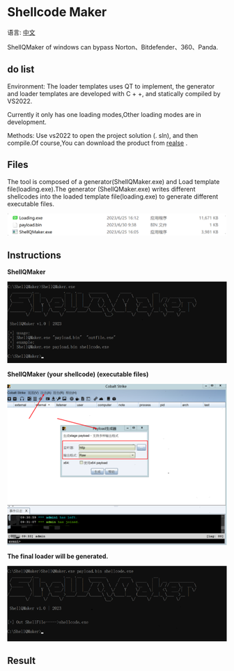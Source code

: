 # Shellcode Maker
语言: [中文](readme_cn.md)

ShellQMaker of windows can bypass Norton、Bitdefender、360、Panda.


## do list

Environment: The loader templates uses QT to implement, the generator and loader templates are developed with C + +, and statically compiled by VS2022.

Currently it only has one loading modes,Other loading modes are in development.
 
 Methods: Use vs2022 to open the project solution (. sln), and then compile.Of course,You can download the product from [realse]() .
 
## Files

  The tool is composed of a generator(ShellQMaker.exe) and Load template file(loading.exe).The generator (ShellQMaker.exe) writes different shellcodes into the loaded template file(loading.exe) to generate different executable files.

<img src="Readme/ShellQMaker-Files-001.png" alt="image-20201124160121278" style="zoom:80%;" />

## Instructions

**ShellQMaker**

![image-20201130105542851](Readme/shellQMaker-Instructions-001.png)

**ShellQMaker (your shellcode) (executable files)**

![image-20201130105542851](Readme/shellQMaker-Instructions-002.png)

**The final loader will be generated.**

![image-20201130105542851](Readme/shellQMaker-Instructions-003.png)

## Result



